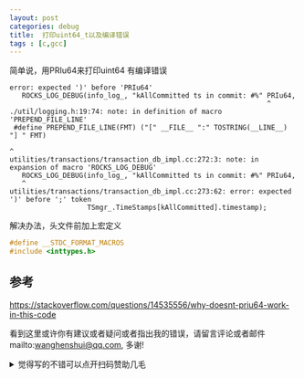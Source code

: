 ```yaml
---
layout: post
categories: debug
title:  打印uint64_t以及编译错误
tags : [c,gcc]
---
```



简单说，用PRIu64来打印uint64 有编译错误



```shell
error: expected ')' before 'PRIu64'
   ROCKS_LOG_DEBUG(info_log_, "kAllCommitted ts in commit: #%" PRIu64,
                                                               ^
./util/logging.h:19:74: note: in definition of macro 'PREPEND_FILE_LINE'
 #define PREPEND_FILE_LINE(FMT) ("[" __FILE__ ":" TOSTRING(__LINE__) "] " FMT)
                                                                          ^
utilities/transactions/transaction_db_impl.cc:272:3: note: in expansion of macro 'ROCKS_LOG_DEBUG'
   ROCKS_LOG_DEBUG(info_log_, "kAllCommitted ts in commit: #%" PRIu64,
   ^
utilities/transactions/transaction_db_impl.cc:273:62: error: expected ')' before ';' token
                   TSmgr_.TimeStamps[kAllCommitted].timestamp);

```

 解决办法，头文件前加上宏定义

```c++
#define __STDC_FORMAT_MACROS
#include <inttypes.h>
```



## 参考

<https://stackoverflow.com/questions/14535556/why-doesnt-priu64-work-in-this-code>

看到这里或许你有建议或者疑问或者指出我的错误，请留言评论或者邮件mailto:wanghenshui@qq.com, 多谢! 
<details>
<summary>觉得写的不错可以点开扫码赞助几毛</summary>
<img src="https://wanghenshui.github.io/assets/wepay.png" alt="微信转账">
</details>